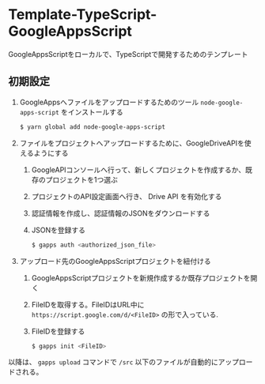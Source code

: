 # Template-TypeScript-GoogleAppsScript

GoogleAppsScriptをローカルで、TypeScriptで開発するためのテンプレート

## 初期設定

1. GoogleAppsへファイルをアップロードするためのツール `node-google-apps-script` をインストールする

    ```bash
    $ yarn global add node-google-apps-script
    ```

2. ファイルをプロジェクトへアップロードするために、GoogleDriveAPIを使えるようにする

    1. GoogleAPIコンソールへ行って、新しくプロジェクトを作成するか、既存のプロジェクトを1つ選ぶ
    2. プロジェクトのAPI設定画面へ行き、 Drive API を有効化する
    3. 認証情報を作成し、認証情報のJSONをダウンロードする
    4. JSONを登録する

        ```bash
        $ gapps auth <authorized_json_file>
        ```

3. アップロード先のGoogleAppsScriptプロジェクトを紐付ける

    1. GoogleAppsScriptプロジェクトを新規作成するか既存プロジェクトを開く
    2. FileIDを取得する。FileIDはURL中に `https://script.google.com/d/<FileID>` の形で入っている.
    3. FileIDを登録する

        ```bash
        $ gapps init <FileID>
        ```

以降は、 `gapps upload` コマンドで `/src` 以下のファイルが自動的にアップロードされる。
